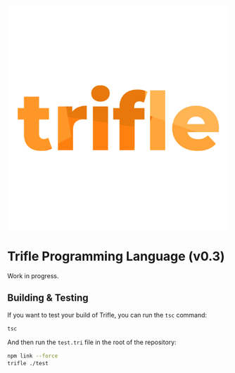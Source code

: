 <p align="center">
  <img width="512" height="512" src="assets/banner.png">
</p>

# Trifle Programming Language (v0.3)
Work in progress.

## Building & Testing
If you want to test your build of Trifle, you can run the `tsc` command:
```sh
tsc
```
And then run the `test.tri` file in the root of the repository:
```sh
npm link --force
trifle ./test
```
